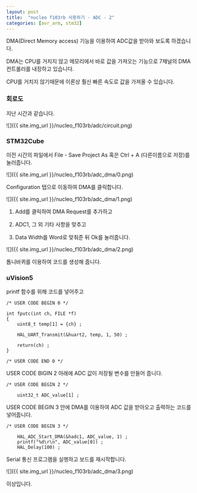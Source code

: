 ```yaml
---
layout: post
title:  "nucleo f103rb 사용하기 - ADC - 2"
categories: [avr_arm, stm32]
---
```


DMA(Direct Memory access) 기능을 이용하여 ADC값을 받아와 보도록 하겠습니다.

DMA는 CPU를 거치지 않고 메모리에서 바로 값을 가져오는 기능으로 7채널의 DMA 컨트롤러를 내장하고 있습니다.

CPU를 거치지 않기때문에 이론상 훨신 빠른 속도로 값을 가져올 수 있습니다.

### 회로도

지난 시간과 같습니다.

![]({{ site.img_url }}/nucleo_f103rb/adc/circuit.png)

### STM32Cube

이전 시간의 파일에서 File - Save Project As 혹은 Ctrl + A (다른이름으로 저장)를 눌러줍니다.

![]({{ site.img_url }}/nucleo_f103rb/adc_dma/0.png)

Configuration 탭으로 이동하여 DMA를 클릭합니다.

![]({{ site.img_url }}/nucleo_f103rb/adc_dma/1.png)

1. Add를 클릭하여 DMA Request를 추가하고

2. ADC1, 그 외 기타 사항을 맞추고

3. Data Width를 Word로 맞춰준 뒤 Ok를 눌러줍니다.

![]({{ site.img_url }}/nucleo_f103rb/adc_dma/2.png)



톱니바퀴를 이용하여 코드를 생성해 줍니다.

### uVision5

printf 함수를 위해 코드를 넣어주고

~~~
/* USER CODE BEGIN 0 */

int fputc(int ch, FILE *f)
{
	uint8_t temp[1] = {ch} ;
	
	HAL_UART_Transmit(&huart2, temp, 1, 50) ;
	
	return(ch) ;
}

/* USER CODE END 0 */
~~~

USER CODE BIGIN 2 아래에 ADC 값이 저장될 변수를 만들어 줍니다.

~~~
/* USER CODE BEGIN 2 */
	
	uint32_t ADC_value[1] ;
~~~

USER CODE BEGIN 3 안에 DMA를 이용하여 ADC 값을 받아오고 출력하는 코드를 넣어줍니다.

~~~
/* USER CODE BEGIN 3 */
		
	HAL_ADC_Start_DMA(&hadc1, ADC_value, 1) ;
	printf("%d\r\n", ADC_value[0]) ;
	HAL_Delay(100) ;

~~~

Serial 통신 프로그램을 실행하고 보드를 재시작합니다.

![]({{ site.img_url }}/nucleo_f103rb/adc_dma/3.png)

이상입니다.
